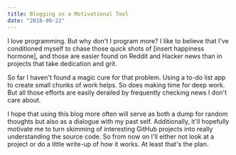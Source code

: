 ```yaml
---
title: Blogging as a Motivational Tool
date: "2018-09-22"
---
```


I love programming. But why don't I program more? I like to believe that I've
conditioned myself to chase those quick shots of [insert happiness hormone],
and those are easier found on Reddit and Hacker news than in projects that take
dedication and grit.

So far I haven't found a magic cure for that problem. Using a to-do list app to
create small chunks of work helps. So does making time for deep work. But all
those efforts are easily derailed by frequently checking news I don't care
about.

I hope that using this blog more often will serve as both a dump for random
thoughts but also as a dialogue with my past self. Additionally, it'll
hopefully motivate me to turn skimming of interesting GitHub projects into
really understanding the source code. So from now on I'll either not look at a
project or do a little write-up of how it works. At least that's the plan.
